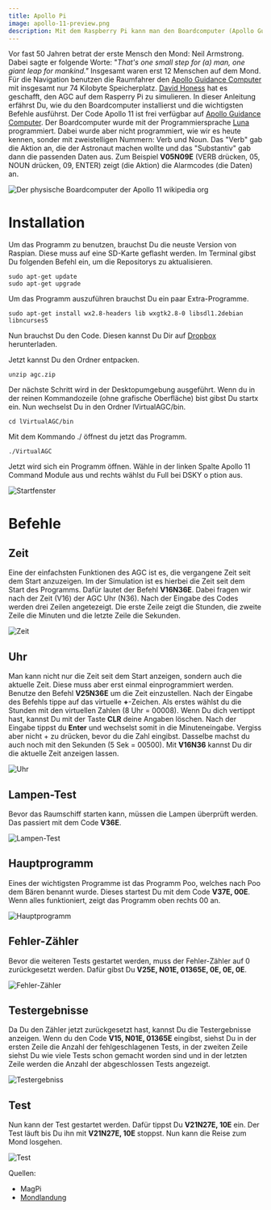 ```yaml
---
title: Apollo Pi
image: apollo-11-preview.png
description: Mit dem Raspberry Pi kann man den Boardcomputer (Apollo Guidance Computer) der Apollo 11 testen. Hier erfährst Du, wie Du Apollo Pi startest und benutzt.
---
```


Vor fast 50 Jahren betrat der erste Mensch den Mond: Neil Armstrong. Dabei sagte er folgende Worte: "*That's one small step for (a) man, one giant leap for mankind."* Insgesamt waren erst 12 Menschen auf dem Mond. Für die Navigation benutzen die Raumfahrer den [Apollo Guidance Computer](https://en.wikipedia.org/wiki/Apollo_Guidance_Computer) mit insgesamt nur 74 Kilobyte Speicherplatz. [David Honess](https://www.raspberrypi.org/blog/author/davespice/) hat es geschafft, den AGC auf dem Rasperry Pi zu simulieren. In dieser Anleitung erfährst Du, wie du den Boardcomputer installierst und die wichtigsten Befehle ausführst. Der Code Apollo 11 ist frei verfügbar auf [Apollo Guidance Computer](https://github.com/chrislgarry/Apollo-11). Der Boardcomputer wurde mit der Programmiersprache [Luna](https://de.wikipedia.org/wiki/Luna_(Programmiersprache)) programmiert. Dabei wurde aber nicht programmiert, wie wir es heute kennen, sonder mit zweistelligen Nummern: Verb und Noun. Das "Verb" gab die Aktion an, die der Astronaut machen wollte und das "Substantiv" gab dann die passenden Daten aus. Zum Beispiel **V05N09E** (VERB drücken, 05, NOUN drücken, 09, ENTER) zeigt (die Aktion) die Alarmcodes (die Daten) an.

![Der physische Boardcomputer der Apollo 11 wikipedia org](agcview.jpg)

# Installation

Um das Programm zu benutzen, brauchst Du die neuste Version von Raspian. Diese muss auf eine SD-Karte geflasht werden. Im Terminal gibst Du folgenden Befehl ein, um die Repositorys zu aktualisieren.

    sudo apt-get update
    sudo apt-get upgrade

Um das Programm auszuführen brauchst Du ein paar Extra-Programme.

    sudo apt-get install wx2.8-headers lib wxgtk2.8-0 libsdl1.2debian libncurses5

Nun brauchst Du den Code. Diesen kannst Du Dir auf [Dropbox](https://dl.dropboxusercontent.com/u/14125489/RaspberryPi/agc.zip) herunterladen.

Jetzt kannst Du den Ordner entpacken.

    unzip agc.zip

Der nächste Schritt wird in der Desktopumgebung ausgeführt. Wenn du in der reinen Kommandozeile (ohne grafische Oberfläche) bist gibst Du startx ein. Nun wechselst Du in den Ordner lVirtualAGC/bin.

    cd lVirtualAGC/bin

Mit dem Kommando ./ öffnest du jetzt das Programm.

    ./VirtualAGC

Jetzt wird sich ein Programm öffnen. Wähle in der linken Spalte Apollo 11 Command Module aus und rechts wählst du Full bei DSKY o ption aus.

![Startfenster](01_simulationmanager.png)

# Befehle

## Zeit

Eine der einfachsten Funktionen des AGC ist es, die vergangene Zeit seit dem Start anzuzeigen. Im der Simulation ist es hierbei die Zeit seit dem Start des Programms. Dafür lautet der Befehl **V16N36E**. Dabei fragen wir nach der Zeit (V16) der AGC Uhr (N36). Nach der Eingabe des Codes werden drei Zeilen angetezeigt. Die erste Zeile zeigt die Stunden, die zweite Zeile die Minuten und die letzte Zeile die Sekunden.

![Zeit](02_moontime.png)

## Uhr

Man kann nicht nur die Zeit seit dem Start anzeigen, sondern auch die aktuelle Zeit. Diese muss aber erst einmal einprogrammiert werden. Benutze den Befehl **V25N36E** um die Zeit einzustellen. Nach der Eingabe des Befehls tippe auf das virtuelle **+**-Zeichen. Als erstes wählst du die Stunden mit den virtuellen Zahlen (8 Uhr = 00008). Wenn Du dich vertippt hast, kannst Du mit der Taste **CLR** deine Angaben löschen. Nach der Eingabe tippst du **Enter** und wechselst somit in die Minuteneingabe. Vergiss aber nicht + zu drücken, bevor du die Zahl eingibst. Dasselbe machst du auch noch mit den Sekunden (5 Sek = 00500). Mit **V16N36** kannst Du dir die aktuelle Zeit anzeigen lassen.

![Uhr](03_spacetime.png)

## Lampen-Test

Bevor das Raumschiff starten kann, müssen die Lampen überprüft werden. Das passiert mit dem Code **V36E**.

![Lampen-Test](04_lampcheck.png)

## Hauptprogramm

Eines der wichtigsten Programme ist das Programm Poo, welches nach Poo dem Bären benannt wurde. Dieses startest Du mit dem Code **V37E, 00E**. Wenn alles funktioniert, zeigt das Programm oben rechts 00 an.

![Hauptprogramm](05_startthemainprogram.png)

## Fehler-Zähler

Bevor die weiteren Tests gestartet werden, muss der Fehler-Zähler auf 0 zurückgesetzt werden. Dafür gibst Du **V25E, N01E, 01365E, 0E, 0E, 0E**.

![Fehler-Zähler](06_errorcounting.png)

## Testergebnisse

Da Du den Zähler jetzt zurückgesetzt hast, kannst Du die Testergebnisse anzeigen. Wenn du den Code **V15, N01E, 01365E** eingibst, siehst Du in der ersten Zeile die Anzahl der fehlgeschlagenen Tests, in der zweiten Zeile siehst Du wie viele Tests schon gemacht worden sind und in der letzten Zeile werden die Anzahl der abgeschlossen Tests angezeigt.

![Testergebniss](07_monitorthetest.png)

## Test

Nun kann der Test gestartet werden. Dafür tippst Du **V21N27E, 10E** ein. Der Test läuft bis Du ihn mit **V21N27E, 10E** stoppst. Nun kann die Reise zum Mond losgehen.

![Test](08_beginthetests.png)

Quellen:

- MagPi
- [Mondlandung](http://international.download.nvidia.com/downloads/cool_stuff/detail_previews/apollo-11-preview.png)
